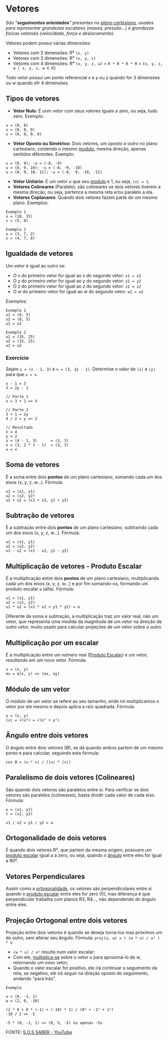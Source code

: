 # Vetores

*São "**seguimentos orientados**" presentes no <u>plano cartesiano</u>, usados para representar grandezas escalares (massa, pressão...) e grandezas físicas vetoriais (velocidade, força e deslocamento).*

Vetores podem possui várias dimensões:
* Vetores com 2 dimensões: R² `(x, y)`
* Vetores com 3 dimensões: R³ `(x, y, z)`
* Vetores com 4 dimensões: R⁴ `(x, y, z, w)` = `R * R * R * R` = `{x, y, z, w | x, y, z, w ∈ R}`

Todo vetor possui um ponto referencial *x* e *y* ou *z* quando for 3 dimensões ou *w* quando ofr 4 dimensões.

## Tipos de vetores

* **Vetor Nulo**: É unm vetor com seus valores iguais a zero, ou seja, tudo zero. Exemplo:
```
u = (0, 0)
u = (0, 0, 0)
u = (0, 0, 0, 0)
```
* **Vetor Oposto ou Simétrico**: Dois vetores, um *oposto a outro* no plano cartesiano, contendo o mesmo [modulo](#módulo-de-um-vetor), mesma direção, apenas sentidos diferentes. Exemplo:
```
u = (8, 9); -u = (-8, -9)
u = (8, 9, 10); -u = (-8, -9, -10)
u = (8, 9, 10, 11); -u = (-8, -9, -10, -11)
```
* **Vetor Unitário**: É um vetor *u* que seu [modulo](#módulo-de-um-vetor) é 1, ou seja, `|u| = 1`.
* **Vetores Colineares** (Paralelo): são colineares se dois vetores tiverem a mesma direção, ou seja, pertence a mesma reta e/ou paralelo a ela.
* **Vetores Coplanares**: Quando dois vetores fazem parte de um mesmo plano. Exemplos:
```
Exemplo 1
u = (10, 15)
v = (5, 8)
```
```
Exemplo 2
u = (3, 7, 2)
v = (4, 7, 0)
```

##  Igualdade de vetores

Um vetor é igual ao outro se:
* O *x* do primeiro vetor for igual ao *x* do segundo vetor: `x1 = x2`
* O *y* do primeiro vetor for igual ao *y* do segundo vetor: `y1 = y2`
* O *z* do primeiro vetor for igual ao *z* do segundo vetor: `z1 = z2`
* O *w* do primeiro vetor for igual ao *w* do segundo vetor: `w1 = w2`

Exemplos:
```
Exemplo 1
u1 = (0, 5)
u2 = (0, 5)
u1 = u2
```
```
Exemplo 2
u1 = (15, 25)
u2 = (15, 25)
u1 = u2
```

### Exercício
Sejam `u = (x - 1, 3)` e `v = (3, 2y - 1)`. Determine o valor de `|x|` e `|y|` para que `u = v`.
```
x - 1 = 3
3 = 2y - 1

// Parte 1
x = 3 + 1 => 4

// Parte 2
3 + 1 = 2y
4 / 2 = y => 2

// Resultado
x = 4
y = 2
u = (4 - 1, 3)      = (3, 3)
v = (3, 2 * 2 - 1)  = (3, 3)
u = v
```

## Soma de vetores

É a soma entre dois **pontos** de um plano cartesiano, somando cada um dos eixos (x, y, z, w...). Fórmula:
```
u1 = (x1, y1)
u2 = (x2, y2)
u1 + u2 = (x1 + x2, y1 + y2)
```

## Subtração de vetores

É a subtração entre dois **pontos** de um plano cartesiano, subtraindo cada um dos eixos (x, y, z, w...). Fórmula:
```
u1 = (x1, y1)
u2 = (x2, y2)
u1 - u2 = (x1 - x2, y1 - y2)
```

## Multiplicação de vetores - Produto Escalar

É a multiplicação entre dois **pontos** de um plano cartesiano, multiplicando cada um dos eixos (x, y, z, w...) e por fim somando-os, formando um produto escalar `α` (alfa). Fórmula:
```
u1 = (x1, y1)
u2 = (x2, y2)
u1 * u2 = (x1 * x2 + y1 * y2) = α
```

Diferente da soma e subtração, a multiplicação traz um valor real, não um vetor, que representa uma medida da magnitude de um vetor na direção de outro vetor, muito usado para calcular projeções de um vetor sobre o outro.

## Multiplicação por um escalar

É a multiplicação entre um número real ([Produto Escalar](#multiplicação-de-vetores---produto-escalar)) e um vetor, resultando em um novo vetor. Fórmula:
```
u = (x, y)
αu = α(x, y) => (αx, αy)
```

## Módulo de um vetor

O módulo de um vetor se refere ao seu tamanho, onde nó multiplicamos o vetor por ele mesmo e depois aplica a raiz quadrada. Fórmula:
```
u = (x, y)
|u| = √(u²) = √(x² + y²)
```

## Ângulo entre dois vetores

O ângulo entre dois vetores (Ø), se dá quando ambos partem de um mesmo ponto e para calcular, seguindo esta fórmula:
```
cos Ø = (u * v) / (|u| * |v|)
```

## Paralelismo de dois vetores (Colineares)

São quando dois vetores são paralelos entre si. Para verificar se dois vetores são paralelos (colineares), basta dividir cada valor de cada eixo. Fórmula:
```
u = (x1, y1)
t = (x2, y2)

x1 / x2 = y1 / y2 = a
```

## Ortogonalidade de dois vetores

É quando dois vetores R², que partem da mesma origem, possuem um [produto escalar](#multiplicação-de-vetores---produto-escalar) igual a a zero, ou seja, quando o [ângulo](#ângulo-entre-dois-vetores) entre eles for igual a 90º.

## Vetores Perpendiculares

Assim como a [ortogonalidade](#ortogonalidade-de-dois-vetores), os vetores são perpendiculares entre si quando o [produto escalar](#multiplicação-de-vetores---produto-escalar) entre eles for zero (0), mas diferença é que perpendicular trabalha com planos R3, R4..., não dependendo do ângulo entre eles.

## Projeção Ortogonal entre dois vetores

Projeção entre dois vetores é quando se deseja torna-los mas próximos um do outro, sem alterar seu ângulo. Fórmula: `proj(u, w) = ( (w * u) / u² ) * u`

* `(w * u) / u²` resulta num valor escalar;
* Com ele, [multiplica-se](#multiplicação-por-um-escalar) sobre o vetor *u* para aproximá-lo de *w*, retornando um novo vetor;
* Quando o valor escalar for positivo, ele irá continuar o seguimento da reta, se negativo, ele irá seguir na direção oposto do seguimento, andando "para trás".
```
Exemplo

u = (0, -1, 1)
w = (2, 0, -10)

(2 * 0 + 0 * (-1) + (-10) * 1) / (0² + -1² + 1²)
-10 / 2 => -5

-5 * (0, -1, 1) => (0, 5, -5) ou apenas -5u
```

FONTE: [S.O.S SABER - YouTube](https://www.youtube.com/watch?v=TP2o31y5_GU&list=PLO3hBdfBc4pFef1zn1oZyYXLomL9MiX-C&index=2)